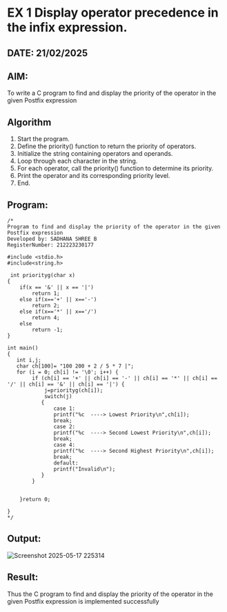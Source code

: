 # EX 1 Display operator precedence in the infix expression.
## DATE: 21/02/2025
## AIM:
To write a C program to find and display the priority of the operator in the given Postfix expression

## Algorithm
1. Start the program.
2. Define the priority() function to return the priority of operators.
3. Initialize the string containing operators and operands.
4. Loop through each character in the string.
5. For each operator, call the priority() function to determine its priority.
6. Print the operator and its corresponding priority level.
7. End.  

## Program:
```
/*
Program to find and display the priority of the operator in the given Postfix expression
Developed by: SADHANA SHREE B
RegisterNumber: 212223230177

#include <stdio.h>
#include<string.h>

 int priorityg(char x)
{
    if(x == '&' || x == '|')
        return 1;
    else if(x=='+' || x=='-')
        return 2;
    else if(x=='*' || x=='/')
        return 4;
    else
        return -1;
}

int main()
{
   int i,j;
   char ch[100]= "100 200 + 2 / 5 * 7 |";
   for (i = 0; ch[i] != '\0'; i++) {
        if (ch[i] == '+' || ch[i] == '-' || ch[i] == '*' || ch[i] == '/' || ch[i] == '&' || ch[i] == '|') {
            j=priorityg(ch[i]);
            switch(j)
           {
               case 1:
               printf("%c  ----> Lowest Priority\n",ch[i]);
               break;
               case 2:
               printf("%c  ----> Second Lowest Priority\n",ch[i]);
               break;
               case 4:
               printf("%c  ----> Second Highest Priority\n",ch[i]);
               break;
               default:
               printf("Invalid\n");
           }
        }
   
    
    }return 0;
   
}
*/
```

## Output:
![Screenshot 2025-05-17 225314](https://github.com/user-attachments/assets/00670a3e-aad2-444a-8256-b1e3ffe2d964)


## Result:
Thus the C program to find and display the priority of the operator in the given Postfix expression is implemented successfully
